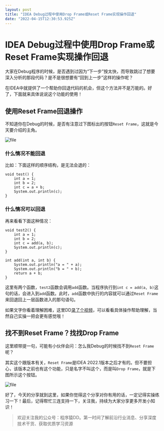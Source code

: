```yaml
---
layout: post
title: "IDEA Debug过程中使用Drop Frame或Reset Frame实现操作回退"
date: "2022-04-15T12:30:53.925Z"
---
```

IDEA Debug过程中使用Drop Frame或Reset Frame实现操作回退
===========================================

大家在Debug程序的时候，是否遇到过因为“下一步”按太快，而导致跳过了想要深入分析的那段代码？是不是很想要有“回到上一步”这样的操作呢？

在IDEA中就提供了一个帮助你回退代码的机会，但这个方法并不是万能的。好了，下面就来具体说说这个功能的使用！

使用Reset Frame回退操作
-----------------

不知道你在Debug的时候，是否有注意过下图标出的按钮`Reset Frame`，这就是今天要介绍的主角。

![file](https://img2022.cnblogs.com/other/626506/202204/626506-20220415133807672-245261073.png)

### 什么情况不能回退

比如：下面这样的顺序结构，是无法会退的：

    void test() {
        int a = 1;
        int b = 2;
        int c = a + b;
        System.out.println(c);
    }
    

### 什么情况可以回退

再来看看下面这种情况：

    void test2() {
        int a = 1;
        int b = 2;
        int c = add(a, b);
        System.out.println(c);
    }
    
    int add(int a, int b) {
        System.out.println("a = " + a);
        System.out.println("b = " + b);
        return a + b;
    }
    

这里有两个函数，`test2`函数会调用`add`函数。当程序执行到`int c = add(a, b)`这句的话，会进入到`add`函数。此时，`add`函数中执行的内容就可以通过`Reset Frame`来回退回上一层函数进入的那句语句。

如果文字你看着理解困难，这里DD[录了个视频](https://www.bilibili.com/video/BV1KF411g77W/)，可以看看具体操作帮助理解，当然自己实操一把会更有感觉哦！

找不到Reset Frame？找找Drop Frame
---------------------------

这里顺带提一句，可能有小伙伴会问：怎么我Debug的时候找不到`Reset Frame`呢？

其实这个跟版本有关，`Reset Frame`是IDEA 2022.1版本之后才有的。但不要担心，该版本之前也有这个功能，只是名字不叫这个，而是叫`Drop Frame`，就是下图所示这个按钮。

![file](https://img2022.cnblogs.com/other/626506/202204/626506-20220415133807990-1653915444.png)

好了，今天的分享就到这里，如果你觉得这个分享对你有用的话，一定记得实操练习一下！最后，记得帮忙三连支持一下，关注我，持续为大家分享更多开发小知识！

> 欢迎关注我的公众号：程序猿DD。第一时间了解前沿行业消息、分享深度技术干货、获取优质学习资源